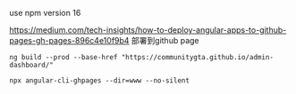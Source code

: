 use npm version 16

https://medium.com/tech-insights/how-to-deploy-angular-apps-to-github-pages-gh-pages-896c4e10f9b4
部署到github page

`ng build --prod --base-href "https://communitygta.github.io/admin-dashboard/"`

`npx angular-cli-ghpages --dir=www --no-silent`

